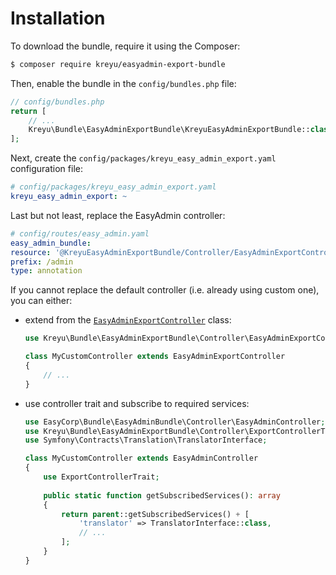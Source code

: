 
# Installation

To download the bundle, require it using the Composer:

```bash
$ composer require kreyu/easyadmin-export-bundle
```

Then, enable the bundle in the `config/bundles.php` file: 

```php
// config/bundles.php
return [
    // ...
    Kreyu\Bundle\EasyAdminExportBundle\KreyuEasyAdminExportBundle::class => ['all' => true],
];
```

Next, create the `config/packages/kreyu_easy_admin_export.yaml` configuration file:  
      
```yaml
# config/packages/kreyu_easy_admin_export.yaml
kreyu_easy_admin_export: ~
```

Last but not least, replace the EasyAdmin controller:
                    
```yaml
# config/routes/easy_admin.yaml
easy_admin_bundle:
resource: '@KreyuEasyAdminExportBundle/Controller/EasyAdminExportController.php'
prefix: /admin
type: annotation
```

If you cannot replace the default controller (i.e. already using custom one), you can either:
 - extend from the [`EasyAdminExportController`](../src/Controller/EasyAdminExportController.php) class:  

    ```php
    use Kreyu\Bundle\EasyAdminExportBundle\Controller\EasyAdminExportController;
    
    class MyCustomController extends EasyAdminExportController
    {
        // ...
    }
    ```
 - use controller trait and subscribe to required services:  
 
    ```php
    use EasyCorp\Bundle\EasyAdminBundle\Controller\EasyAdminController;
    use Kreyu\Bundle\EasyAdminExportBundle\Controller\ExportControllerTrait;
    use Symfony\Contracts\Translation\TranslatorInterface;
    
    class MyCustomController extends EasyAdminController
    {
        use ExportControllerTrait;
        
        public static function getSubscribedServices(): array
        {
            return parent::getSubscribedServices() + [
                'translator' => TranslatorInterface::class,
                // ...
            ];
        }
    }
    ```
